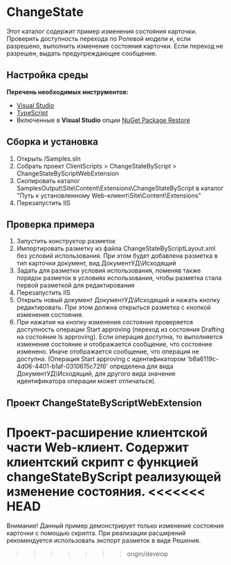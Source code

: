 # ChangeState

Этот каталог содержит пример изменения состояния карточки.
Проверить доступность перехода по Ролевой модели и, если разрешено, выполнить изменение состояния карточки.
Если переход не разрешен, выдать предупреждающее сообщение. 

## Настройка среды

**Перечень необходимых инструментов:** 
* [Visual Studio](https://www.visualstudio.com)
* [TypeScript](https://www.typescriptlang.org)
* Включенные в **Visual Studio** опции  [NuGet Package Restore](https://docs.microsoft.com/en-us/nuget/consume-packages/package-restore#enabling-and-disabling-package-restore)

## Сборка и установка

1. Открыть /Samples.sln
2. Собрать проект ClientScripts > ChangeStateByScript > ChangeStateByScriptWebExtension
3. Скопировать каталог SamplesOutput\Site\Content\Extensions\ChangeStateByScript в каталог "Путь к установленному Web-клиент\Site\Content\Extensions"
4. Перезапустить IIS

## Проверка примера

1. Запустить конструктор разметок
2. Импортировать разметку из файла ChangeStateByScriptLayout.xml без условий использования. При этом будет добавлена разметка в тип карточки документ, вид ДокументУД\Исходящий
3. Задать для разметки условия использования, поменяв также порядок разметок в условиях использования, чтобы разметка стала первой разметкой для редактирования 
4. Перезапустить IIS
5. Открыть новый документ ДокументУД\Исходящий и нажать кнопку редактировать. При этом должна открыться разметка с кнопкой изменения состояния. 
6. При нажатии на кнопку изменения состояния проверяется доступность операции Start approving (переход из состояния Drafting на состояние Is approving).
Если операция доступна, то выполняется изменение состояние и отображается сообщение, что состояние изменено. 
Иначе отображается сообщение, что операция не доступна. 
(Операция Start approving с идентификатором 'b8a6119c-4d06-4401-b1af-0310615c72f6' определена для вида ДокументУД\Исходящий,
 для другого вида значение идентификатора операции может отличаться).

## Проект ChangeStateByScriptWebExtension

Проект-расширение клиентской части Web-клиент. Содержит клиентский скрипт c функцией changeStateByScript реализующей изменение состояния.
<<<<<<< HEAD
=======

Внимание! Данный пример демонстрирует только изменение состояния карточки с помощью скрипта. 
При реализации расширений рекомендуется использовать экспорт разметок в виде Решения.
>>>>>>> origin/develop
